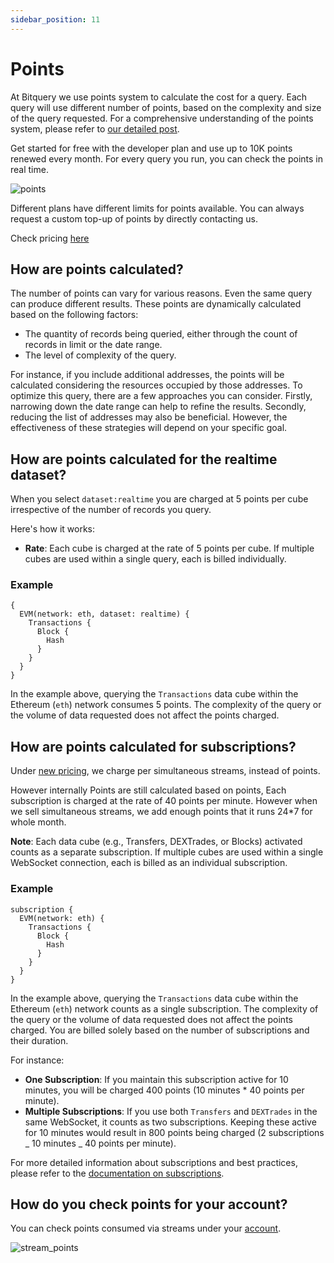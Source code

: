 ```yaml
---
sidebar_position: 11
---
```


# Points

At Bitquery we use points system to calculate the cost for a query. Each query will use different number of points, based on the complexity and size of the query requested. For a comprehensive understanding of the points system, please refer to [our detailed post](https://community.bitquery.io/t/introducing-points/874).

Get started for free with the developer plan and use up to 10K points renewed every month.
For every query you run, you can check the points in real time.

![points](/img/ide/points.png)

Different plans have different limits for points available. You can always request a custom top-up of points by directly contacting us.

Check pricing [here](https://bitquery.io/pricing)

## How are points calculated?

The number of points can vary for various reasons. Even the same query can produce different results. These points are dynamically calculated based on the following factors:

- The quantity of records being queried, either through the count of records in limit or the date range.
- The level of complexity of the query.

For instance, if you include additional addresses, the points will be calculated considering the resources occupied by those addresses. To optimize this query, there are a few approaches you can consider. Firstly, narrowing down the date range can help to refine the results. Secondly, reducing the list of addresses may also be beneficial. However, the effectiveness of these strategies will depend on your specific goal.

## How are points calculated for the realtime dataset?

When you select `dataset:realtime` you are charged at 5 points per cube irrespective of the number of records you query.

Here's how it works:

- **Rate**: Each cube is charged at the rate of 5 points per cube. If multiple cubes are used within a single query, each is billed individually.

### Example

```
{
  EVM(network: eth, dataset: realtime) {
    Transactions {
      Block {
        Hash
      }
    }
  }
}

```

In the example above, querying the `Transactions` data cube within the Ethereum (`eth`) network consumes 5 points. The complexity of the query or the volume of data requested does not affect the points charged. 

## How are points calculated for subscriptions?

Under [new pricing](https://bitquery.io/blog/new-pricing-june-2024), we charge per simultaneous streams, instead of points.

However internally Points are still calculated based on points, Each subscription is charged at the rate of 40 points per minute. However when we sell simultaneous streams, we add enough points that it runs 24*7 for whole month.

**Note**: Each data cube (e.g., Transfers, DEXTrades, or Blocks) activated counts as a separate subscription. If multiple cubes are used within a single WebSocket connection, each is billed as an individual subscription.

### Example

```
subscription {
  EVM(network: eth) {
    Transactions {
      Block {
        Hash
      }
    }
  }
}

```

In the example above, querying the `Transactions` data cube within the Ethereum (`eth`) network counts as a single subscription. The complexity of the query or the volume of data requested does not affect the points charged. You are billed solely based on the number of subscriptions and their duration.

For instance:

- **One Subscription**: If you maintain this subscription active for 10 minutes, you will be charged 400 points (10 minutes \* 40 points per minute).
- **Multiple Subscriptions**: If you use both `Transfers` and `DEXTrades` in the same WebSocket, it counts as two subscriptions. Keeping these active for 10 minutes would result in 800 points being charged (2 subscriptions _ 10 minutes _ 40 points per minute).

For more detailed information about subscriptions and best practices, please refer to the [documentation on subscriptions](/docs/subscriptions/subscription.md).

## How do you check points for your account?

You can check points consumed via streams under your [account](https://account.bitquery.io/user/api_v2/subscriptions).

![stream_points](/img/ide/stream_points.png)
